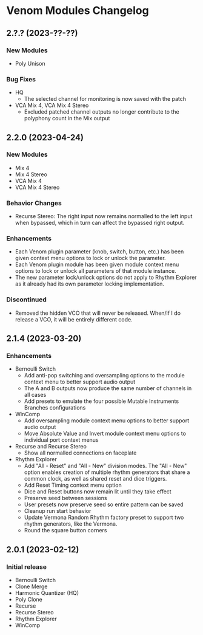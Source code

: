# Venom Modules Changelog

## 2.?.? (2023-??-??)
### New Modules
- Poly Unison

### Bug Fixes
- HQ
  - The selected channel for monitoring is now saved with the patch
- VCA Mix 4, VCA Mix 4 Stereo
  - Excluded patched channel outputs no longer contribute to the polyphony count in the Mix output

## 2.2.0 (2023-04-24)
### New Modules
- Mix 4
- Mix 4 Stereo
- VCA Mix 4
- VCA Mix 4 Stereo

### Behavior Changes
- Recurse Stereo: The right input now remains normalled to the left input when bypassed, which in turn can affect the bypassed right output.

### Enhancements
- Each Venom plugin parameter (knob, switch, button, etc.) has been given context menu options to lock or unlock the parameter.
- Each Venom plugin module has been given module context menu options to lock or unlock all parameters of that module instance.
- The new parameter lock/unlock options do not apply to Rhythm Explorer as it already had its own parameter locking implementation.

### Discontinued
- Removed the hidden VCO that will never be released. When/if I do release a VCO, it will be entirely different code.

## 2.1.4 (2023-03-20)
### Enhancements
- Bernoulli Switch
  - Add anti-pop switching and oversampling options to the module context menu to better support audio output
  - The A and B outputs now produce the same number of channels in all cases
  - Add presets to emulate the four possible Mutable Instruments Branches configurations
- WinComp
  - Add oversampling module context menu options to better support audio output
  - Move Absolute Value and Invert module context menu options to individual port context menus
- Recurse and Recurse Stereo
  - Show all normalled connections on faceplate
- Rhythm Explorer
  - Add "All - Reset" and "All - New" division modes. The "All - New" option enables creation of multiple rhythm generators that share a common clock, as well as shared  reset and dice triggers.
  - Add Reset Timing context menu option
  - Dice and Reset buttons now remain lit until they take effect
  - Preserve seed between sessions
  - User presets now preserve seed so entire pattern can be saved
  - Cleanup run start behavior
  - Update Vermona Random Rhythm factory preset to support two rhythm generators, like the Vermona.
  - Round the square button corners

## 2.0.1 (2023-02-12)
### Initial release
- Bernoulli Switch
- Clone Merge
- Harmonic Quantizer (HQ)
- Poly Clone
- Recurse
- Recurse Stereo
- Rhythm Explorer
- WinComp
